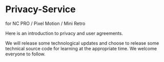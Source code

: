 # Privacy-Service

for NC PRO / Pixel Motion / Mini Retro

Here is an introduction to privacy and user agreements.

We will release some technological updates and choose to release some technical source code for learning at the appropriate time. We welcome everyone to follow.
